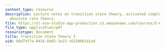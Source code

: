 ```yaml
---
content_type: resource
description: Lecture notes on transition state theory, activated complex theory, and
  absolute rate theory.
file: https://ol-ocw-studio-app-production.s3.amazonaws.com/courses/5-62-physical-chemistry-ii-spring-2008/86d74f7a84160a653e23c6230663a1ad_33_562ln08.pdf
file_type: application/pdf
resourcetype: Document
title: Transition State Theory I
uid: 86d74f7a-8416-0a65-3e23-c6230663a1ad
---
```

